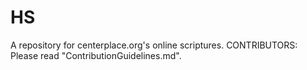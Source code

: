# HS
A repository for centerplace.org's online scriptures.  CONTRIBUTORS:  Please read "ContributionGuidelines.md".
